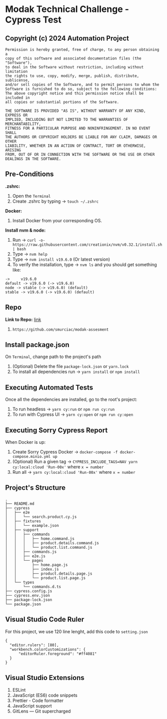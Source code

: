 # Modak Technical Challenge - Cypress Test

## Copyright (c) 2024 Automation Project

```
Permission is hereby granted, free of charge, to any person obtaining a
copy of this software and associated documentation files (the "Software"),
to deal in the Software without restriction, including without limitation
the rights to use, copy, modify, merge, publish, distribute, sublicense,
and/or sell copies of the Software, and to permit persons to whom the
Software is furnished to do so, subject to the following conditions:
The above copyright notice and this permission notice shall be included in
all copies or substantial portions of the Software.

THE SOFTWARE IS PROVIDED "AS IS", WITHOUT WARRANTY OF ANY KIND, EXPRESS OR
IMPLIED, INCLUDING BUT NOT LIMITED TO THE WARRANTIES OF MERCHANTABILITY,
FITNESS FOR A PARTICULAR PURPOSE AND NONINFRINGEMENT. IN NO EVENT SHALL
THE AUTHORS OR COPYRIGHT HOLDERS BE LIABLE FOR ANY CLAIM, DAMAGES OR OTHER
LIABILITY, WHETHER IN AN ACTION OF CONTRACT, TORT OR OTHERWISE, ARISING
FROM, OUT OF OR IN CONNECTION WITH THE SOFTWARE OR THE USE OR OTHER
DEALINGS IN THE SOFTWARE.
```

## Pre-Conditions

**.zshrc:**

1. Open the `Terminal`
2. Create .zshrc by typing -> `touch ~/.zshrc`

**Docker:**

1. Install Docker from your corresponding OS.

**Install nvm & node:**

1. Run -> `curl -o- https://raw.githubusercontent.com/creationix/nvm/v0.32.1/install.sh | bash`
2. Type -> `nvm help`
3. Type -> `nvm install v19.6.0` (Or latest version)
4. To verify the installation, type -> `nvm ls` and you should get something like:

```
->     v19.6.0
default -> v19.6.0 (-> v19.6.0)
node -> stable (-> v19.6.0) (default)
stable -> v19.6.0 (-> v19.6.0) (default)
```

## Repo

**Link to Repo:** [link](https://github.com/smurciac/modak-assesment)

1. `https://github.com/smurciac/modak-assesment`

## Install package.json

On `Terminal`, change path to the project's path

1. (Optional) Delete the file `package-lock.json` or `yarn.lock`
2. To install all dependencies run -> `yarn install` or `npm install`

## Executing Automated Tests

Once all the dependencies are installed, go to the root's project:

1. To run headless -> `yarn cy:run` or `npm run cy:run`
2. To run with Cypress UI -> `yarn cy:open` or `npm run cy:open`

## Executing Sorry Cypress Report

When Docker is up:

1. Create Sorry Cypress Docker -> `docker-compose -f docker-compose.minio.yml up`
2. (Optional) Run a given tag -> `CYPRESS_INCLUDE_TAGS=NAV yarn cy:local:cloud 'Run-00x'` where `x = number`
3. Run all -> `yarn cy:local:cloud 'Run-00x'` where `x = number`

## Project's Structure

```
.
├── README.md
├── cypress
│   ├── e2e
│   │   └── search.product.cy.js
│   ├── fixtures
│   │   └── example.json
│   ├── support
│   │   ├── commands
│   │   │   ├── home.command.js
│   │   │   ├── product.details.command.js
│   │   │   └── product.list.command.js
│   │   ├── commands.js
│   │   ├── e2e.js
│   │   └── pages
│   │       ├── home.page.js
│   │       ├── index.js
│   │       ├── product.details.page.js
│   │       └── product.list.page.js
│   └── types
│       └── commands.d.ts
├── cypress.config.js
├── cypress.env.json
├── package-lock.json
└── package.json
```

## Visual Studio Code Ruler

For this project, we use 120 line lenght, add this code to `setting.json`

```
{
  "editor.rulers": [80],
  "workbench.colorCustomizations": {
      "editorRuler.foreground": "#ff4081"
  }
}
```

## Visual Studio Extensions

1. ESLint
2. JavaScript (ES6) code snippets
3. Prettier - Code formatter
4. JavaScript support
5. GitLens — Git supercharged
